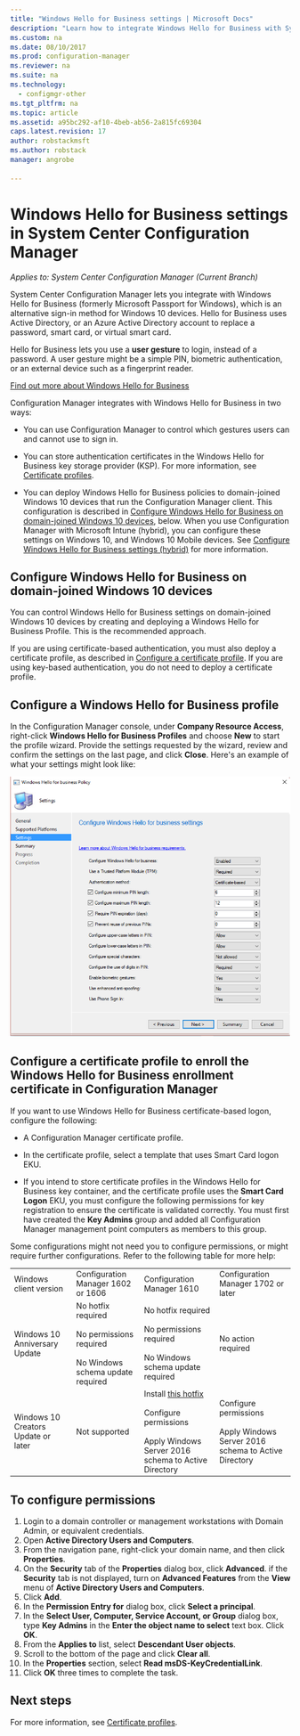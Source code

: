 ```yaml
---
title: "Windows Hello for Business settings | Microsoft Docs"
description: "Learn how to integrate Windows Hello for Business with System Center Configuration Manager."
ms.custom: na
ms.date: 08/10/2017
ms.prod: configuration-manager
ms.reviewer: na
ms.suite: na
ms.technology:
  - configmgr-other
ms.tgt_pltfrm: na
ms.topic: article
ms.assetid: a95bc292-af10-4beb-ab56-2a815fc69304
caps.latest.revision: 17
author: robstackmsft
ms.author: robstack
manager: angrobe

---
```

# Windows Hello for Business settings in System Center Configuration Manager

*Applies to: System Center Configuration Manager (Current Branch)*

System Center Configuration Manager lets you integrate with Windows Hello for Business (formerly Microsoft Passport for Windows), which is an alternative sign-in method for Windows 10 devices. Hello for Business uses Active Directory, or an Azure Active Directory account to replace a password, smart card, or virtual smart card.  

Hello for Business lets you use a **user gesture** to login, instead of a password. A user gesture might be a simple PIN, biometric authentication, or an external device such as a fingerprint reader.

[Find out more about Windows Hello for Business](https://docs.microsoft.com/windows/access-protection/hello-for-business/hello-identity-verification)

 Configuration Manager integrates with Windows Hello for Business in two ways:  

-   You can use Configuration Manager to control which gestures users can and cannot use to sign in.  

-   You can store authentication certificates in the Windows Hello for Business key storage provider (KSP). For more information, see [Certificate profiles](introduction-to-certificate-profiles.md).  

- You can deploy Windows Hello for Business policies to domain-joined Windows 10 devices that run the Configuration Manager client. This configuration is described in [Configure Windows Hello for Business on domain-joined Windows 10 devices](#configure-windows-hello-for-business-on-domain-joined-windows-10-devices), below. When you use Configuration Manager with Microsoft Intune (hybrid), you can configure these settings on Windows 10, and Windows 10 Mobile devices. See [Configure Windows Hello for Business settings (hybrid)](../../mdm/deploy-use/windows-hello-for-business-settings.md) for more information.

## Configure Windows Hello for Business on domain-joined Windows 10 devices
You can control Windows Hello for Business settings on domain-joined Windows 10 devices by creating and deploying a Windows Hello for Business Profile. This is the recommended approach.


If you are using certificate-based authentication, you must also deploy a certificate profile, as described in [Configure a certificate profile](#configure-a-certificate-profile). If you are using key-based authentication, you do not need to deploy a certificate profile.

## Configure a Windows Hello for Business profile  

In the Configuration Manager console, under **Company Resource Access**, right-click **Windows Hello for Business Profiles** and choose **New** to start the profile wizard. Provide the settings requested by the wizard, review and confirm the settings on the last page, and click **Close**. Here's an example of what your settings might look like:  

![Windows Hello for Business settings](../media/Hello-for-Business-settings.png)

## Configure a certificate profile to enroll the Windows Hello for Business enrollment certificate in Configuration Manager  
 If you want to use Windows Hello for Business certificate-based logon, configure the following:  

-   A Configuration Manager certificate profile.  

-   In the certificate profile, select a template that uses Smart Card logon EKU.  

-	If you intend to store certificate profiles in the Windows Hello for Business key container, and the certificate profile uses the **Smart Card Logon** EKU, you must configure the following permissions for key registration to ensure the certificate is validated correctly.
You must first have created the **Key Admins** group and added all Configuration Manager management point computers as members to this group.

Some configurations might not need you to configure permissions, or might require further configurations. Refer to the following table for more help:

|||||
|-|-|-|-|
|Windows client version|Configuration Manager 1602 or 1606|Configuration Manager 1610|Configuration Manager 1702 or later|
|Windows 10 Anniversary Update|No hotfix required<br><br>No permissions required<br><br>No Windows schema update required|No hotfix required<br><br>No permissions required<br><br>No Windows schema update required|No action required|
|Windows 10 Creators Update or later|Not supported|Install [this hotfix](https://support.microsoft.com/help/4010155/update-rollup-for-system-center-configuration-manager-current-branch-v)<br><br>Configure permissions<br><br>Apply Windows Server 2016 schema to Active Directory|Configure permissions<br><br>Apply Windows Server 2016 schema to Active Directory|

## To configure permissions

1.	Login to a domain controller or management workstations with Domain Admin, or equivalent credentials.
2.	Open **Active Directory Users and Computers**.
3.	From the navigation pane, right-click your domain name, and then click **Properties**.
4.	On the **Security** tab of the *<domain name>* **Properties** dialog box, click **Advanced**. 
if the **Security** tab is not displayed, turn on **Advanced Features** from the **View** menu of **Active Directory Users and Computers**.
5.	Click **Add**.
6.	In the **Permission Entry for** *<domain name>* dialog box, click **Select a principal**.
7.	In the **Select User, Computer, Service Account, or Group** dialog box, type **Key Admins** in the **Enter the object name to select** text box.  Click **OK**.
8.	From the **Applies to** list, select **Descendant User objects**.
9.	Scroll to the bottom of the page and click **Clear all**.
10.	In the **Properties** section, select **Read msDS-KeyCredentialLink**.
11.	Click **OK** three times to complete the task.


## Next steps

For more information, see [Certificate profiles](introduction-to-certificate-profiles.md).  




